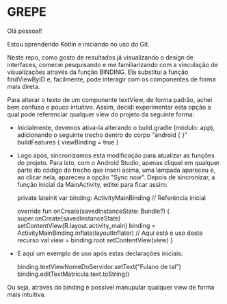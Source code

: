 # GREPE
Olá pessoal!

Estou aprendendo Kotlin e iniciando no uso do Git.

Neste repo, como gosto de resultados já visualizando o design de interfaces, comecei pesquisando e me familiarizando com a vinculação de visualizações 
através da função BINDING.
Ela substitui a função findViewByID e, facilmente, pode interagir com os componentes de forma mais direta.

Para alterar o texto de um componente textView, de forma padrão, achei bem confuso e pouco intuitivo. Assim, decidi experimentar esta opção a qual 
pode referenciar qualquer view do projeto da seguinte forma:

- Inicialmente, devemos ativa-la alterando o build.gradle (módulo: app), adicionando o seguinte trecho dentro do corpo "android { }"
  buildFeatures {
      viewBinding = true
  }
- Logo após, sincronizamos esta modificação para atualizar as funções do projeto.
  Para isto, com o Android Studio, apenas cliquei em qualquer parte do código do trecho que inseri acima, 
  uma lampada apareceu e, ao clicar nela, apareceu a opção "Sync now". Depois de sincronizar, a função inicial da MainActivity, editei para ficar assim:
  
  private lateinit var binding: ActivityMainBinding      // Referência inicial
  
  override fun onCreate(savedInstanceState: Bundle?) {
        super.onCreate(savedInstanceState)
        setContentView(R.layout.activity_main)
        binding = ActivityMainBinding.inflate(layoutInflater)     // Aqui está o uso deste recurso
        val view = binding.root
        setContentView(view)
    }
- E aqui um exemplo de uso após estas declarações iniciais:

  binding.textViewNomeDoServidor.setText("Fulano de tal")
  binding.editTextMatricula.text.toString()

Ou seja, através do binding é possível manupular qualquer view de forma mais intuitiva.
